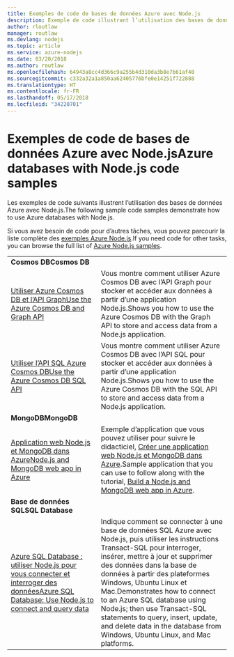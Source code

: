 ```yaml
---
title: Exemples de code de bases de données Azure avec Node.js
description: Exemple de code illustrant l’utilisation des bases de données Azure avec Node.js.
author: rloutlaw
manager: routlaw
ms.devlang: nodejs
ms.topic: article
ms.service: azure-nodejs
ms.date: 03/20/2018
ms.author: routlaw
ms.openlocfilehash: 64943a8cc4d366c9a255b4d310da3b8e7b61af40
ms.sourcegitcommit: c332a32a1a850aa62405776bfe0e14251f722888
ms.translationtype: HT
ms.contentlocale: fr-FR
ms.lasthandoff: 05/17/2018
ms.locfileid: "34220701"
---
```

# <a name="azure-databases-with-nodejs-code-samples"></a><span data-ttu-id="efa0f-103">Exemples de code de bases de données Azure avec Node.js</span><span class="sxs-lookup"><span data-stu-id="efa0f-103">Azure databases with Node.js code samples</span></span>

<span data-ttu-id="efa0f-104">Les exemples de code suivants illustrent l’utilisation des bases de données Azure avec Node.js.</span><span class="sxs-lookup"><span data-stu-id="efa0f-104">The following sample code samples demonstrate how to use Azure databases with Node.js.</span></span>

<span data-ttu-id="efa0f-105">Si vous avez besoin de code pour d’autres tâches, vous pouvez parcourir la liste complète des [exemples Azure Node.js](https://azure.microsoft.com/resources/samples/?term=nodejs).</span><span class="sxs-lookup"><span data-stu-id="efa0f-105">If you need code for other tasks, you can browse the full list of [Azure Node.js samples](https://azure.microsoft.com/resources/samples/?term=nodejs).</span></span>

| | |
|---|---|
| <span data-ttu-id="efa0f-106">**Cosmos DB**</span><span class="sxs-lookup"><span data-stu-id="efa0f-106">**Cosmos DB**</span></span> ||
| [<span data-ttu-id="efa0f-107">Utiliser Azure Cosmos DB et l’API Graph</span><span class="sxs-lookup"><span data-stu-id="efa0f-107">Use the Azure Cosmos DB and Graph API</span></span>](https://azure.microsoft.com/resources/samples/azure-cosmos-db-graph-nodejs-getting-started/) | <span data-ttu-id="efa0f-108">Vous montre comment utiliser Azure Cosmos DB avec l’API Graph pour stocker et accéder aux données à partir d’une application Node.js.</span><span class="sxs-lookup"><span data-stu-id="efa0f-108">Shows you how to use the Azure Cosmos DB with the Graph API to store and access data from a Node.js application.</span></span> |
| [<span data-ttu-id="efa0f-109">Utiliser l’API SQL Azure Cosmos DB</span><span class="sxs-lookup"><span data-stu-id="efa0f-109">Use the Azure Cosmos DB SQL API</span></span>](https://azure.microsoft.com/resources/samples/azure-cosmos-db-documentdb-nodejs-getting-started/) | <span data-ttu-id="efa0f-110">Vous montre comment utiliser Azure Cosmos DB avec l’API SQL pour stocker et accéder aux données à partir d’une application Node.js.</span><span class="sxs-lookup"><span data-stu-id="efa0f-110">Shows you how to use the Azure Cosmos DB with the SQL API to store and access data from a Node.js application.</span></span> |
| <span data-ttu-id="efa0f-111">**MongoDB**</span><span class="sxs-lookup"><span data-stu-id="efa0f-111">**MongoDB**</span></span> ||
| [<span data-ttu-id="efa0f-112">Application web Node.js et MongoDB dans Azure</span><span class="sxs-lookup"><span data-stu-id="efa0f-112">Node.js and MongoDB web app in Azure</span></span>](https://azure.microsoft.com/resources/samples/meanjs/) | <span data-ttu-id="efa0f-113">Exemple d’application que vous pouvez utiliser pour suivre le didacticiel, [Créer une application web Node.js et MongoDB dans Azure](http://docs.microsoft.com/azure/app-service-web/app-service-web-tutorial-nodejs-mongodb-app?toc=/azure/node/toc.json&bc=/azure/node/toc.json).</span><span class="sxs-lookup"><span data-stu-id="efa0f-113">Sample application that you can use to follow along with the tutorial, [Build a Node.js and MongoDB web app in Azure](http://docs.microsoft.com/azure/app-service-web/app-service-web-tutorial-nodejs-mongodb-app?toc=/azure/node/toc.json&bc=/azure/node/toc.json).</span></span> |
| <span data-ttu-id="efa0f-114">**Base de données SQL**</span><span class="sxs-lookup"><span data-stu-id="efa0f-114">**SQL Database**</span></span> ||
| [<span data-ttu-id="efa0f-115">Azure SQL Database : utiliser Node.js pour vous connecter et interroger des données</span><span class="sxs-lookup"><span data-stu-id="efa0f-115">Azure SQL Database: Use Node.js to connect and query data</span></span>](https://docs.microsoft.com/azure/sql-database/sql-database-connect-query-nodejs) | <span data-ttu-id="efa0f-116">Indique comment se connecter à une base de données SQL Azure avec Node.js, puis utiliser les instructions Transact-SQL pour interroger, insérer, mettre à jour et supprimer des données dans la base de données à partir des plateformes Windows, Ubuntu Linux et Mac.</span><span class="sxs-lookup"><span data-stu-id="efa0f-116">Demonstrates how to connect to an Azure SQL database using Node.js; then use Transact-SQL statements to query, insert, update, and delete data in the database from Windows, Ubuntu Linux, and Mac platforms.</span></span> |
